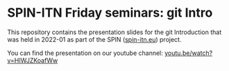 # SPIN-ITN Friday seminars: git Intro

This repository contains the presentation slides for the git Introduction that was held in 2022-01 as part of the SPIN ([spin-itn.eu](https://spin-itn.eu)) project.

You can find the presentation on our youtube channel: [youtu.be/watch?v=HIWJZKoafWw](https://www.youtube.com/watch?v=HIWJZKoafWw)
